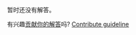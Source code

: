 
暂时还没有解答。

有兴趣[贡献你的解答](https://github.com/BFEdev/BFE.dev-solutions/blob/main/react/useclickoutside_zh.md)吗? [Contribute guideline](https://github.com/BFEdev/BFE.dev-solutions#how-to-contribute)
